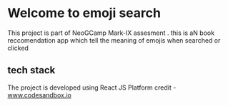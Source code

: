 # Welcome to emoji search 
This project is part of NeoGCamp Mark-IX assesment . this is aN book reccomendation app which tell the meaning of emojis when searched or clicked 
## tech stack

The project is developed using React JS
Platform credit - www.codesandbox.io
